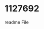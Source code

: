 # 1127692
readme File
<script>
  document.onkeypress = function(e) {
    if (e.which == 32) {
      var list = ["Chicken", "Ribs", "Rice", "Noodles", "Bobcats"];
      document.getElementById("list").innerHTML = list;
    }
  }
</script>

<div id="list"></div>
